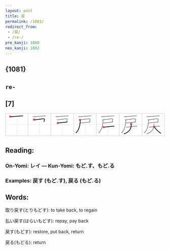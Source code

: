 ```yaml
---
layout: post
title: 戻
permalink: /1081/
redirect_from:
 - /戻/
 - /re-/
pre_kanji: 1080
nex_kanji: 1082
---
```


## {1081}

## `re-`

## [7]

<div class="stroke"><img src="../images/E688BB.png" /></div>

## Reading:

### On-Yomi: レイ &mdash; Kun-Yomi: もど.す、もど.る

### Examples: 戻す (もど.す), 戻る (もど.る)

## Words:

取り戻す(とりもどす): to take back, to regain

払い戻す(はらいもどす): repay, pay back

戻す(もどす): restore, put back, return

戻る(もどる): return
